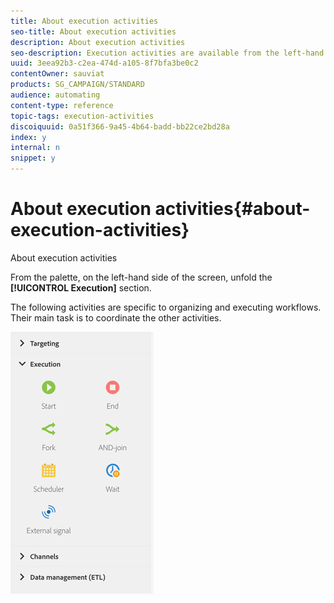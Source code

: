 ```yaml
---
title: About execution activities
seo-title: About execution activities
description: About execution activities
seo-description: Execution activities are available from the left-hand side of the screen.
uuid: 3eea92b3-c2ea-474d-a105-8f7bfa3be0c2
contentOwner: sauviat
products: SG_CAMPAIGN/STANDARD
audience: automating
content-type: reference
topic-tags: execution-activities
discoiquuid: 0a51f366-9a45-4b64-badd-bb22ce2bd28a
index: y
internal: n
snippet: y
---
```


# About execution activities{#about-execution-activities}

About execution activities

From the palette, on the left-hand side of the screen, unfold the **[!UICONTROL Execution]** section.

The following activities are specific to organizing and executing workflows. Their main task is to coordinate the other activities. 

![](assets/wkf_execution_activities.png)

